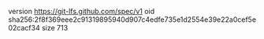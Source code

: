 version https://git-lfs.github.com/spec/v1
oid sha256:2f8f369eee2c91319895940d907c4edfe735e1d2554e39e22a0cef5e02cacf34
size 713
